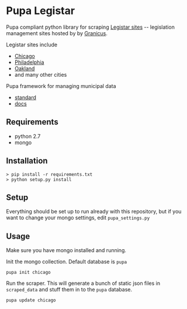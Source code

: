 # Pupa Legistar

Pupa compliant python library for scraping [Legistar sites](http://www.granicus.com/Legistar/Product-Overview.aspx) 
-- legislation management sites hosted by by [Granicus](http://www.granicus.com/Streaming-Media-Government.aspx).

Legistar sites include 
- [Chicago](http://chicago.legistar.com)
- [Philadelphia](http://phila.legistar.com)
- [Oakland](http://oakland.legistar.com/legislation.aspx)
- and many other cities

Pupa framework for managing municipal data
- [standard](https://github.com/opencivicdata/pupa)
- [docs](http://opencivicdata.readthedocs.org/en/latest/)

## Requirements

* python 2.7
* mongo

## Installation

```console
> pip install -r requirements.txt
> python setup.py install 
```

## Setup

Everything should be set up to run already with this repository, but if you want to change your mongo settings, edit `pupa_settings.py`

## Usage

Make sure you have mongo installed and running.

Init the mongo collection. Default database is `pupa`
```console
pupa init chicago 
```

Run the scraper. This will generate a bunch of static json files in `scraped_data` and stuff them in to the `pupa` database.
```console
pupa update chicago
```
